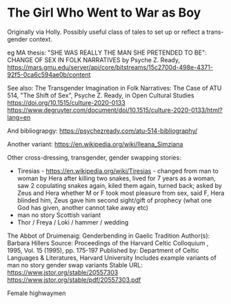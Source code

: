 # The Girl Who Went to War as Boy

Originally via Holly. Possibly useful class of tales to set up or reflect a trans-gender context.

eg MA thesis:  "SHE WAS REALLY THE MAN SHE PRETENDED TO BE": CHANGE OF SEX IN FOLK NARRATIVES by Psyche Z. Ready, https://mars.gmu.edu/server/api/core/bitstreams/15c2700d-498e-4371-92f5-0ca6c594ae0b/content

See also: The Transgender Imagination in Folk Narratives: The Case of ATU 514, "The Shift of Sex", Psyche Z. Ready, in Open Cultural Studies https://doi.org/10.1515/culture-2020-0133 https://www.degruyter.com/document/doi/10.1515/culture-2020-0133/html?lang=en

And bibliograpgy: https://psychezready.com/atu-514-bibliography/

Another variant: https://en.wikipedia.org/wiki/Ileana_Simziana

Other cross-dressing, transgender, gender swapping stories:

- Tiresias - https://en.wikipedia.org/wiki/Tiresias  - changed from man to woman by Hera after killing two snakes, lived for 7 years as a woman, saw 2 copulating snakes again, kiled them again, turned back; asked by Zeus and Hera whether M or F took most pleasure from sex, said F, Hera blinded him, Zeus gave him second sight/gift of prophecy (what one God has given, another cannot take away etc)
- man no story Scottish variant
- Thor  / Freya / Loki / hammer / wedding

The Abbot of Druimenaig: Genderbending in Gaelic Tradition
Author(s): Barbara Hillers
Source: Proceedings of the Harvard Celtic Colloquium , 1995, Vol. 15 (1995), pp. 175-197
Published by: Department of Celtic Languages & Literatures, Harvard University
Includes example variants of man no story gender swap variants
Stable URL: https://www.jstor.org/stable/20557303
  https://www.jstor.org/stable/pdf/20557303.pdf

Female highwaymen

